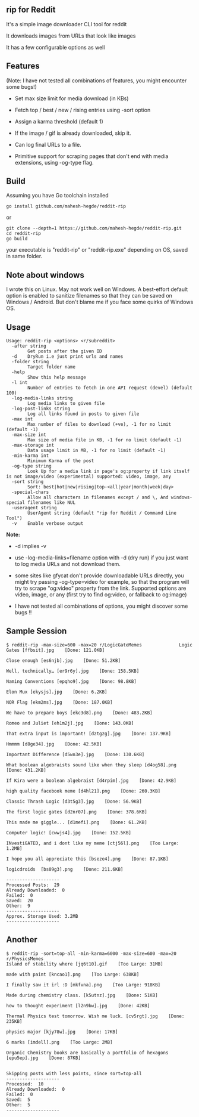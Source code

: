 ## rip for Reddit

It's a simple image downloader CLI tool for reddit

It downloads images from URLs that look like images

It has a few configurable options as well

## Features
(Note: I have not tested all combinations of features, you might encounter some bugs!)

* Set max size limit for media download (in KBs)

* Fetch top / best / new / rising entries using -sort option

* Assign a karma threshold (default 1)

* If the image / gif is already downloaded, skip it.

* Can log final URLs to a file.

* Primitive support for scraping pages that don't end with media extensions, using -og-type flag.

## Build
Assuming you have Go toolchain installed

```
go install github.com/mahesh-hegde/reddit-rip
```

or

```
git clone --depth=1 https://github.com/mahesh-hegde/reddit-rip.git
cd reddit-rip
go build
```

your executable is "reddit-rip" or "reddit-rip.exe" depending on OS, saved in same folder.

## Note about windows
I wrote this on Linux. May not work well on Windows. A best-effort default option is enabled to sanitize filenames so that they can be saved on Windows / Android. But don't blame me if you face some quirks of Windows OS. 

## Usage
```
Usage: reddit-rip <options> <r/subreddit>
  -after string
        Get posts after the given ID
  -d    DryRun i.e just print urls and names
  -folder string
        Target folder name
  -help
        Show this help message
  -l int
        Number of entries to fetch in one API request (devel) (default 100)
  -log-media-links string
        Log media links to given file
  -log-post-links string
        Log all links found in posts to given file
  -max int
        Max number of files to download (+ve), -1 for no limit (default -1)
  -max-size int
        Max size of media file in KB, -1 for no limit (default -1)
  -max-storage int
        Data usage limit in MB, -1 for no limit (default -1)
  -min-karma int
        Minimum Karma of the post
  -og-type string
        Look Up for a media link in page's og:property if link itself is not image/video (experimental) supported: video, image, any
  -sort string
        Sort: best|hot|new|rising|top-<all|year|month|week|day>
  -special-chars
        Allow all characters in filenames except / and \, And windows-special filenames like NUL
  -useragent string
        UserAgent string (default "rip for Reddit / Command Line Tool")
  -v    Enable verbose output
```

**Note:**

* -d implies -v

* use -log-media-links=filename option with -d (dry run) if you just want to log media URLs and not download them.

* some sites like gfycat don't provide downloadable URLs directly, you might try passing -og-type=video for example, so that the program will try to scrape "og:video" property from the link. Supported options are video, image, or any (first try to find og:video, or fallback to og:image)

* I have not tested all combinations of options, you might discover some bugs !!

## Sample Session

```
$ reddit-rip -max-size=600 -max=20 r/LogicGateMemes              Logic Gates [ffbsit].jpg    [Done: 121.0KB]

Close enough [es6njb].jpg    [Done: 51.2KB]

Well, technically… [er9r6y].jpg    [Done: 158.5KB]

Naming Conventions [epqho9].jpg    [Done: 98.8KB]

Elon Mux [ekysjs].jpg    [Done: 6.2KB]

NOR Flag [ekm2ms].jpg    [Done: 187.0KB]

We have to prepare boys [ekc3d8].png    [Done: 483.2KB]

Romeo and Juliet [eh1m2j].jpg    [Done: 143.0KB]

That extra input is important! [dztgzg].jpg    [Done: 137.9KB]

Hmmmm [d8ge34].jpg    [Done: 42.5KB]

Important Difference [d5wn3e].jpg    [Done: 130.6KB]

What boolean algebraists sound like when they sleep [d4og58].png    [Done: 431.2KB]

If Kira were a boolean algebraist [d4rpim].jpg    [Done: 42.9KB]

high quality facebook meme [d4hl21].png    [Done: 260.3KB]

Classic Thrash Logic [d3t5g3].jpg    [Done: 56.9KB]

The first logic gates [d2nr07].png    [Done: 378.6KB]

This made me giggle... [d1mefi].png    [Done: 61.2KB]

Computer logic! [cwwjs4].jpg    [Done: 152.5KB]

INvestiGATED, and i dont like my meme [ctj56l].png    [Too Large: 1.2MB]

I hope you all appreciate this [bseze4].png    [Done: 87.1KB]

logicdroids  [bs09g3].png    [Done: 211.6KB]

--------------------
Processed Posts:  29
Already Downloaded:  0
Failed:  0
Saved:  20
Other:  9
--------------------
Approx. Storage Used: 3.2MB
--------------------
```

## Another

```
$ reddit-rip -sort=top-all -min-karma=6000 -max-size=600 -max=20 r/PhysicsMemes
Island of stability where [jq6t10].gif    [Too Large: 31MB]

made with paint [kncao1].png    [Too Large: 638KB]

I finally saw it irl :D [mkfvna].png    [Too Large: 918KB]

Made during chemistry class. [k5utnz].jpg    [Done: 51KB]

how to thought experiment [l2n9bw].jpg    [Done: 42KB]

Thermal Physics test tomorrow. Wish me luck. [cv5rgt].jpg    [Done: 235KB]

physics major [kjy78w].jpg    [Done: 17KB]

6 marks [imdell].png    [Too Large: 2MB]

Organic Chemistry books are basically a portfolio of hexagons [epu5ep].jpg    [Done: 87KB]


Skipping posts with less points, since sort=top-all
--------------------
Processed:  10
Already Downloaded:  0
Failed:  0
Saved:  5
Other:  5
--------------------
```
